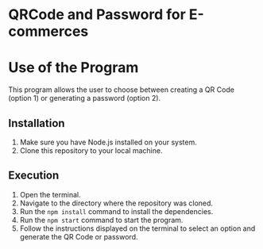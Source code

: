 # QRCode and Password for E-commerces
# Use of the Program

This program allows the user to choose between creating a QR Code (option 1) or generating a password (option 2).

## Installation

1. Make sure you have Node.js installed on your system.
2. Clone this repository to your local machine.

## Execution

1. Open the terminal.
2. Navigate to the directory where the repository was cloned.
3. Run the `npm install` command to install the dependencies.
4. Run the `npm start` command to start the program.
5. Follow the instructions displayed on the terminal to select an option and generate the QR Code or password.